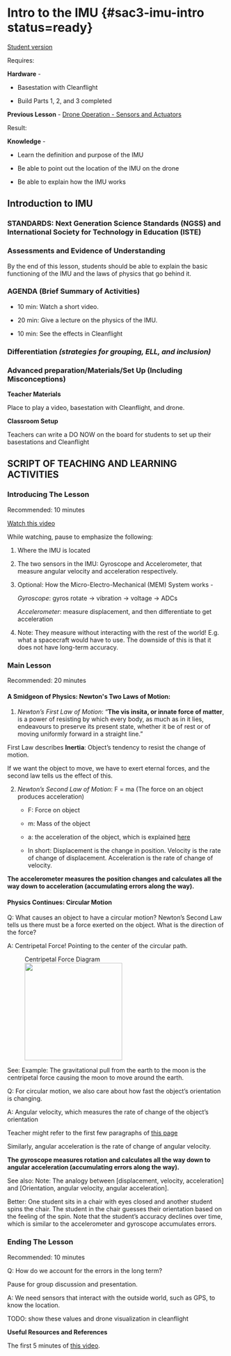 # Intro to the IMU {#sac3-imu-intro status=ready}

[Student version](+duckiesky_high_school_student#sac3-imu-intro)

<div class='requirements' markdown='1'>

Requires: 

**Hardware** - 

- Basestation with Cleanflight 

- Build Parts 1, 2, and 3 completed

**Previous Lesson** - [Drone Operation - Sensors and Actuators](https://docs.duckietown.org/daffy/downloads/duckiesky_high_school/docs-duckiesky_high_school/branch/daffy-develop/doc-duckiesky_high_school/out/introduction_operation_sensors.html) 

Result: 

**Knowledge** - 

- Learn the definition and purpose of the IMU 

- Be able to point out the location of the IMU on the drone 

- Be able to explain how the IMU works 

</div>

## Introduction to IMU


### STANDARDS: Next Generation Science Standards (NGSS) and International Society for Technology in Education (ISTE)



### Assessments and Evidence of Understanding

By the end of this lesson, students should be able to explain the basic functioning of the IMU and the laws of physics that go behind it. 


### AGENDA (Brief Summary of Activities)

- 10 min: Watch a short video. 

- 20 min: Give a lecture on the physics of the IMU. 

- 10 min: See the effects in Cleanflight 


### Differentiation _(strategies for grouping, ELL, and inclusion)_


### Advanced preparation/Materials/Set Up (Including Misconceptions)

**Teacher Materials**

Place to play a video, basestation with Cleanflight, and drone.

**Classroom Setup**

Teachers can write a DO NOW on the board for students to set up their basestations and Cleanflight


## SCRIPT OF TEACHING AND LEARNING ACTIVITIES


### Introducing The Lesson

Recommended: 10 minutes 

[Watch this video](https://youtu.be/DSypZP3R0sQ) 

While watching, pause to emphasize the following:

1. Where the IMU is located

2. The two sensors in the IMU: Gyroscope and Accelerometer, that measure angular velocity and acceleration respectively. 

3. Optional: How the Micro-Electro-Mechanical (MEM) System works - 

    _Gyroscope_: gyros rotate -> vibration -> voltage -> ADCs
    
    _Accelerometer_: measure displacement, and then differentiate to get acceleration

4. Note: They measure without interacting with the rest of the world! E.g. what a spacecraft would have to use. The downside of this is that it does not have long-term accuracy. 


### Main Lesson

Recommended: 20 minutes

#### **A Smidgeon of Physics: Newton's Two Laws of Motion:**

1. _Newton’s First Law of Motion_: “**The vis insita, or innate force of matter**, is a power of resisting by which every body, as much as in it lies, endeavours to preserve its present state, whether it be of rest or of moving uniformly forward in a straight line.”

First Law describes **Inertia**: Object’s tendency to resist the change of motion.

If we want the object to move, we have to exert eternal forces, and the second law tells us the effect of this.

2. _Newton’s Second Law of Motion_: F = ma (The force on an object produces acceleration)

    - F: Force on object
    
    - m: Mass of the object

    - a: the acceleration of the object, which is explained [here](https://www.grc.nasa.gov/WWW/K-12/airplane/disvelac.html)

    - In short: Displacement is the change in position. Velocity is the rate of change of displacement. Acceleration is the rate of change of velocity. 

**The accelerometer measures the position changes and calculates all the way down to acceleration (accumulating errors along the way).**

#### **Physics Continues: Circular Motion** 

Q: What causes an object to have a circular motion? Newton’s Second Law tells us there must be a force exerted on the object. What is the direction of the force?

A: Centripetal Force! Pointing to the center of the circular path. 

<figure>
    <figcaption>Centripetal Force Diagram</figcaption>
    <img style='width:16em' src="https://celestialobject.files.wordpress.com/2012/01/ascentri3.jpg"/>
</figure> 

See: Example: The gravitational pull from the earth to the moon is the centripetal force causing the moon to move around the earth.

Q: For circular motion, we also care about how fast the object’s orientation is changing.

A: Angular velocity, which measures the rate of change of the object’s orientation

Teacher might refer to the first few paragraphs of [this page](https://xaktly.com/AngularVelocity.html
)

Similarly, angular acceleration is the rate of change of angular velocity.

**The gyroscope measures rotation and calculates all the way down to angular acceleration (accumulating errors along the way).**

See also: Note: The analogy between [displacement, velocity, acceleration] and [Orientation, angular velocity, angular acceleration].

Better: One student sits in a chair with eyes closed and another student spins the chair. The student in the chair guesses their orientation based on the feeling of the spin. Note that the student’s accuracy declines over time, which is similar to the accelerometer and gyroscope accumulates errors. 


### Ending The Lesson

Recommended: 10 minutes 

Q: How do we account for the errors in the long term? 

Pause for group discussion and presentation.

A: We need sensors that interact with the outside world, such as GPS, to know the location.

TODO: show these values and drone visualization in cleanflight


**Useful Resources and References**

The first 5 minutes of [this video](https://www.youtube.com/watch?v=whSw42XddsU). 
